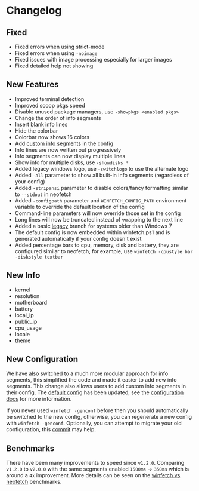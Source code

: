 # Changelog
## Fixed
* Fixed errors when using strict-mode
* Fixed errors when using `-noimage`
* Fixed issues with image processing especially for larger images
* Fixed detailed help not showing

## New Features
* Improved terminal detection
* Improved scoop pkgs speed
* Disable unused package managers, use `-showpkgs <enabled pkgs>`
* Change the order of info segments
* Insert blank info lines
* Hide the colorbar
* Colorbar now shows 16 colors
* Add [custom info segments](https://github.com/lptstr/winfetch/wiki/Configuration#custom-info-segments) in the config
* Info lines are now written out progressively
* Info segments can now display multiple lines
* Show info for multiple disks, use `-showdisks *`
* Added legacy windows logo, use `-switchlogo` to use the alternate logo
* Added `-all` parameter to show all built-in info segments (regardless of your config)
* Added `-stripansi` parameter to disable colors/fancy formatting similar to `--stdout` in neofetch
* Added `-configpath` parameter and `WINFETCH_CONFIG_PATH` environment variable to override the default location of the config
* Command-line parameters will now override those set in the config
* Long lines will now be truncated instead of wrapping to the next line
* Added a basic [legacy](https://github.com/lptstr/winfetch/tree/legacy) branch for systems older than Windows 7
* The default config is now embedded within winfetch.ps1 and is generated automatically if your config doesn't exist
* Added percentage bars to cpu, memory, disk and battery, they are configured similar to neofetch, for example, use `winfetch -cpustyle bar -diskstyle textbar`

## New Info
* kernel
* resolution
* motherboard
* battery
* local_ip
* public_ip
* cpu_usage
* locale
* theme

## New Configuration
We have also switched to a much more modular approach for info segments, this simplified the code and made it easier to add new info segments. This change also allows users to add custom info segments in their config. The [default config](https://github.com/lptstr/winfetch/blob/v2.0.0/winfetch.ps1#L205) has been updated, see the [configuration docs](https://github.com/lptstr/winfetch/wiki/Configuration) for more information.

If you never used `winfetch -genconf` before then you should automatically be switched to the new config, otherwise, you can regenerate a new config with `winfetch -genconf`.
Optionally, you can attempt to migrate your old configuration, this [commit](https://github.com/lptstr/winfetch/commit/5ec703568f9040a90af067ee69db3c9bc6a08253#diff-dcc6f40140e4baaca49d437e768c7f8b2dc1d58d6fcb4a27a1cb0f7473ffe5ff) may help.

## Benchmarks
There have been many improvements to speed since `v1.2.0`. Comparing `v1.2.0` to `v2.0.0` with the same segments enabled `1500ms` -> `350ms` which is around a `4x` improvement. More details can be seen on the [winfetch vs neofetch](https://github.com/lptstr/winfetch/wiki/Winfetch-vs-Neofetch) benchmarks.
